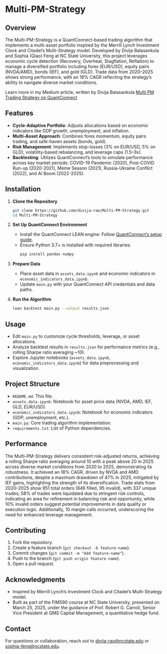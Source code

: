 # Multi-PM-Strategy

## Overview
The Multi-PM-Strategy is a QuantConnect-based trading algorithm that implements a multi-asset portfolio inspired by the Merrill Lynch Investment Clock and Citadel’s Multi-Strategy model. Developed by Divija Balasankula and Sophia (Qiao) Feng at NC State University, this project leverages economic cycle detection (Recovery, Overheat, Stagflation, Reflation) to manage a diversified portfolio including forex (EUR/USD), equity pairs (NVDA/AMD), bonds (IEF), and gold (GLD). Trade data from 2020–2025 shows strong performance, with an 18% CAGR reflecting the strategy’s ability to navigate diverse market conditions.

Learn more in my Medium article, written by Divija Balasankula [Multi PM Trading Strategy on QuantConnect](https://medium.com/p/7bb60c469da4)

## Features
- **Cycle-Adaptive Portfolio**: Adjusts allocations based on economic indicators like GDP growth, unemployment, and inflation.
- **Multi-Asset Approach**: Combines forex momentum, equity pairs trading, and safe-haven assets (bonds, gold).
- **Risk Management**: Implements stop-losses (3% on EUR/USD, 5% on GLD), volatility-based rebalancing, and leverage caps (1.5–3x).
- **Backtesting**: Utilizes QuantConnect’s tools to simulate performance across key market periods: COVID-19 Pandemic (2020), Post-COVID Run-up (2020-2021), Meme Season (2021), Russia-Ukraine Conflict (2022), and AI Boom (2022-2025).

## Installation

1. **Clone the Repository**
   ```bash
   git clone https://github.com/divija-rao/Multi-PM-Strategy.git
   cd Multi-PM-Strategy
   ```

2. **Set Up QuantConnect Environment**
   - Install the QuantConnect LEAN engine: Follow [QuantConnect’s setup guide](https://www.quantconnect.com/docs/v2/lean-cli/getting-started).
   - Ensure Python 3.7+ is installed with required libraries:
     ```bash
     pip install pandas numpy
     ```

3. **Prepare Data**
   - Place asset data in `assets_data.ipynb` and economic indicators in `economic_indicators_data.ipynb`.
   - Update `main.py` with your QuantConnect API credentials and data paths.

4. **Run the Algorithm**
   ```bash
   lean backtest main.py --output results.json
   ```

## Usage
- Edit `main.py` to customize cycle thresholds, leverage, or asset allocations.
- Analyze backtest results in `results.json` for performance metrics (e.g., rolling Sharpe ratio averaging ~10).
- Explore Jupyter notebooks (`assets_data.ipynb`, `economic_indicators_data.ipynb`) for data preprocessing and visualization.

## Project Structure
- `README.md`: This file.
- `assets_data.ipynb`: Notebook for asset price data (NVDA, AMD, IEF, GLD, EUR/USD).
- `economic_indicators_data.ipynb`: Notebook for economic indicators (GDP, unemployment, etc.).
- `main.py`: Core trading algorithm implementation.
- `requirements.txt`: List of Python dependencies.

## Performance
The Multi-PM-Strategy delivers consistent risk-adjusted returns, achieving a rolling Sharpe ratio averaging around 10 with a peak above 20 in 2025 across diverse market conditions from 2020 to 2025, demonstrating its robustness. It achieved an 18% CAGR, driven by NVDA and AMD contributions, despite a maximum drawdown of 47% in 2025, mitigated by IEF gains, highlighting the strength of its diversification. Trade stats from 2020–2025 show 951 total orders (846 filled, 95 invalid), with 337 unique trades; 58% of trades were liquidated due to stringent risk controls, indicating an area for refinement in balancing risk and opportunity, while 10% invalid orders suggest potential improvements in data quality or execution logic. Additionally, 10 margin calls occurred, underscoring the need for enhanced leverage management.

## Contributing
1. Fork the repository.
2. Create a feature branch (`git checkout -b feature-name`).
3. Commit changes (`git commit -m "Add feature-name"`).
4. Push to the branch (`git push origin feature-name`).
5. Open a pull request.

## Acknowledgments
- Inspired by Merrill Lynch’s Investment Clock and Citadel’s Multi-Strategy model.
- Built as part of the FIM590 course at NC State University, presented on March 25, 2025, under the guidance of Prof. Robert G. Carroll, Senior Vice President at QMS Capital Management, a quantitative hedge fund.

## Contact
For questions or collaboration, reach out to divija-rao@ncstate.edu or sophia-feng@ncstate.edu.

